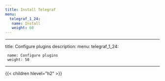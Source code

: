 ```yaml
---
title: Install Telegraf
menu:
  telegraf_1_24:
   name: Install 
   weight: 60
---
```



---
title: Configure plugins
description:
menu:
  telegraf_1_24:

     name: Configure plugins
     weight: 50
---


{{< children hlevel="h2" >}}
